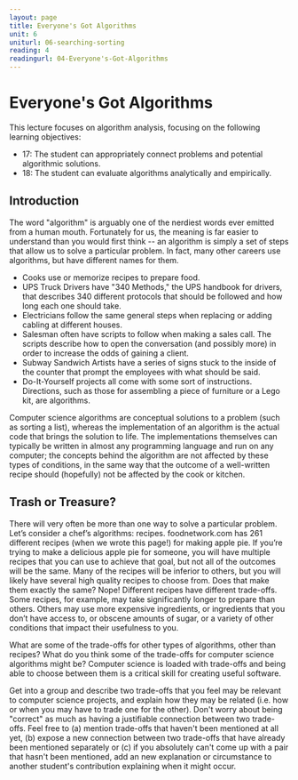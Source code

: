 ```yaml
---
layout: page
title: Everyone's Got Algorithms
unit: 6
uniturl: 06-searching-sorting
reading: 4
readingurl: 04-Everyone's-Got-Algorithms
---
```


Everyone's Got Algorithms
==================
This lecture focuses on algorithm analysis, focusing on the following learning objectives:

 * 17: The student can appropriately connect problems and potential algorithmic solutions.
 * 18: The student can evaluate algorithms analytically and empirically.
 
 Introduction
------------
The word "algorithm" is arguably one of the nerdiest words ever emitted from a human mouth. Fortunately for us, the meaning is far easier to understand than you would first think -- an algorithm is simply a set of steps that allow us to solve a particular problem. In fact, many other careers use algorithms, but have different names for them. 
* Cooks use or memorize recipes to prepare food.
* UPS Truck Drivers have "340 Methods," the UPS handbook for drivers, that describes 340 different protocols that should be followed and how long each one should take.
* Electricians follow the same general steps when replacing or adding cabling at different houses.
* Salesman often have scripts to follow when making a sales call. The scripts describe how to open the conversation (and possibly more) in order to increase the odds of gaining a client.
* Subway Sandwich Artists have a series of signs stuck to the inside of the counter that prompt the employees with what should be said.
* Do-It-Yourself projects all come with some sort of instructions. Directions, such as those for assembling a piece of furniture or a Lego kit, are algorithms.

Computer science algorithms are conceptual solutions to a problem (such as sorting a list), whereas the implementation of an algorithm is the actual code that brings the solution to life. The implementations themselves can typically be written in almost any programming language and run on any computer; the concepts behind the algorithm are not affected by these types of conditions, in the same way that the outcome of a well-written recipe should (hopefully) not be affected by the cook or kitchen.

Trash or Treasure?
------------
There will very often be more than one way to solve a particular problem. Let’s consider a chef’s algorithms: recipes. foodnetwork.com has 261 different recipes (when we wrote this page!) for making apple pie. If you’re trying to make a delicious apple pie for someone, you will have multiple recipes that you can use to achieve that goal, but not all of the outcomes will be the same. Many of the recipes will be inferior to others, but you will likely have several high quality recipes to choose from. Does that make them exactly the same? Nope! Different recipes have different trade-offs. Some recipes, for example, may take significantly longer to prepare than others. Others may use more expensive ingredients, or ingredients that you don’t have access to, or obscene amounts of sugar, or a variety of other conditions that impact their usefulness to you. 

What are some of the trade-offs for other types of algorithms, other than recipes? What do you think some of the trade-offs for computer science algorithms might be? Computer science is loaded with trade-offs and being able to choose between them is a critical skill for creating useful software. 

Get into a group and describe two trade-offs that you feel may be relevant to computer science projects, and explain how they may be related (i.e. how or when you may have to trade one for the other). Don't worry about being "correct" as much as having a justifiable connection between two trade-offs. Feel free to (a) mention trade-offs that haven't been mentioned at all yet, (b) expose a new connection between two trade-offs that have already been mentioned separately or (c) if you absolutely can't come up with a pair that hasn't been mentioned, add an new explanation or circumstance to another student's contribution explaining when it might occur.

